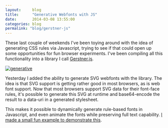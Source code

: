 ```yaml
---
layout:     blog
title:      "Generative Webfonts with JS"
date:       2014-03-08 13:55:00
categories: blog
permalink: "blog/gerstner-js"
---
```


These last couple of weekends I've been toying around with the idea of generating CSS rules via Javascript, trying to see if that could open up some opportunities for fun browser experiments. I've been compiling all this functionality into a library I call [Gerstner.js](https://github.com/runemadsen/gerstner.js).

<div class="wide-750">
  <a href="/experiments/generative-webfont"><img alt="generative" src="{% asset_path blog/webfonts.jpg %}" /></a>
</div>

Yesterday I added the ability to generate SVG webfonts with the library. The idea is that SVG support is getting rather good in most browsers, as is web font support. Now that most browsers support SVG data for their font-face rules, it's possible to generate this SVG at runtime and base64-encode the result to a data-uri in a generated stylesheet.

This makes it possible to dynamically generate rule-based fonts in Javascript, and even animate the fonts while preserving full text capability. [I made a small fun example to demonstrate this](/experiments/generative-webfont).